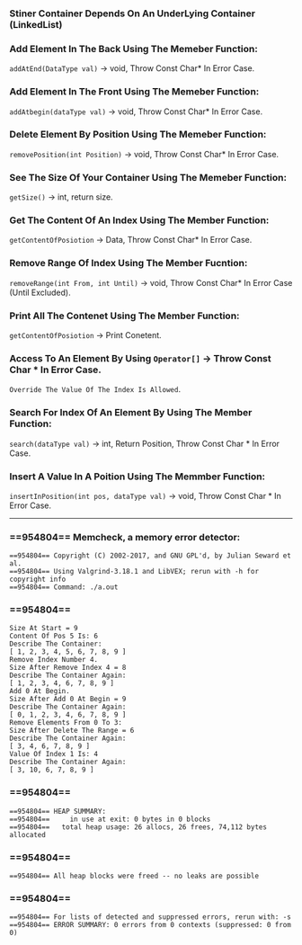 ### Stiner Container Depends On An UnderLying Container (LinkedList)
### Add Element In The Back Using The Memeber Function:
`addAtEnd(DataType val)` -> void, Throw Const Char* In Error Case.
### Add Element In The Front Using The Memeber Function:
`addAtbegin(dataType val)` -> void, Throw Const Char* In Error Case.
### Delete Element By Position Using The Memeber Function:
`removePosition(int Position)` -> void, Throw Const Char* In Error Case.
### See The Size Of Your Container Using The Memeber Function:
`getSize()` -> int, return size.
### Get The Content Of An Index Using The Member Function:
`getContentOfPosiotion` -> Data, Throw Const Char* In Error Case.
### Remove Range Of Index Using The Member Fucntion:
`removeRange(int From, int Until)` -> void, Throw Const Char* In Error Case (Until Excluded).
### Print All The Contenet Using The Member Function:
`getContentOfPosiotion` -> Print Conetent.
### Access To An Element By Using `Operator[]` -> Throw Const Char * In Error Case.
`Override The Value Of The Index Is Allowed`.
### Search For Index Of An Element By Using The Member Function:
`search(dataType val)` -> int, Return Position, Throw Const Char * In Error Case.
### Insert A Value In A Poition Using The Memmber Function:
`insertInPosition(int pos, dataType val)` -> void, Throw Const Char * In Error Case.

-------------------------------------------------------------------------------------------
### ==954804== Memcheck, a memory error detector:
`==954804== Copyright (C) 2002-2017, and GNU GPL'd, by Julian Seward et al.`\
`==954804== Using Valgrind-3.18.1 and LibVEX; rerun with -h for copyright info`\
`==954804== Command: ./a.out`
### ==954804==
`Size At Start = 9`\
`Content Of Pos 5 Is: 6`\
`Describe The Container: `\
`[ 1, 2, 3, 4, 5, 6, 7, 8, 9 ]`\
`Remove Index Number 4.`\
`Size After Remove Index 4 = 8`\
`Describe The Container Again: `\
`[ 1, 2, 3, 4, 6, 7, 8, 9 ]`\
`Add 0 At Begin.`\
`Size After Add 0 At Begin = 9`\
`Describe The Container Again: `\
`[ 0, 1, 2, 3, 4, 6, 7, 8, 9 ]`\
`Remove Elements From 0 To 3: `\
`Size After Delete The Range = 6`\
`Describe The Container Again: `\
`[ 3, 4, 6, 7, 8, 9 ]`\
`Value Of Index 1 Is: 4`\
`Describe The Container Again: `\
`[ 3, 10, 6, 7, 8, 9 ]`
### ==954804==
`==954804== HEAP SUMMARY:`\
`==954804==     in use at exit: 0 bytes in 0 blocks`\
`==954804==   total heap usage: 26 allocs, 26 frees, 74,112 bytes allocated`
### ==954804==
`==954804== All heap blocks were freed -- no leaks are possible`
### ==954804==
`==954804== For lists of detected and suppressed errors, rerun with: -s`\
`==954804== ERROR SUMMARY: 0 errors from 0 contexts (suppressed: 0 from 0)`
